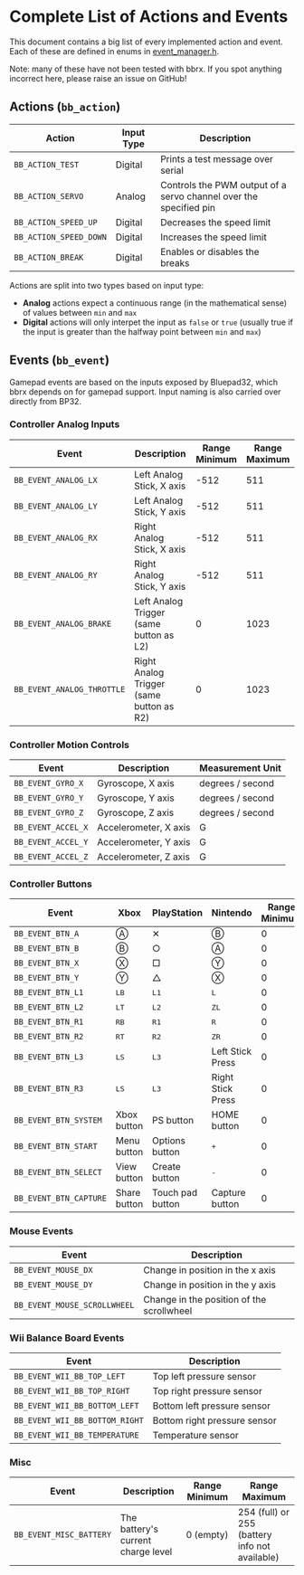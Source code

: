 # Complete List of Actions and Events
This document contains a big list of every implemented action and event.  Each of these are defined in enums in [event_manager.h](../bbrx/event_manager.h).

Note: many of these have not been tested with bbrx.  If you spot anything incorrect here, please raise an issue on GitHub!

## Actions (`bb_action`)

| Action                    | Input Type | Description                                                         |
|---------------------------|------------| --------------------------------------------------------------------|
| `BB_ACTION_TEST`          | Digital    | Prints a test message over serial                                   |
| `BB_ACTION_SERVO`         | Analog     | Controls the PWM output of a servo channel over the specified pin   |
| `BB_ACTION_SPEED_UP`      | Digital    | Decreases the speed limit                                           |
| `BB_ACTION_SPEED_DOWN`    | Digital    | Increases the speed limit                                           |
| `BB_ACTION_BREAK`         | Digital    | Enables or disables the breaks                                      |

Actions are split into two types based on input type:
- **Analog** actions expect a continuous range (in the mathematical sense) of values between `min` and `max`
- **Digital** actions will only interpet the input as `false` or `true` (usually true if the input is greater than the halfway point between `min` and `max`)

## Events (`bb_event`)
Gamepad events are based on the inputs exposed by Bluepad32, which bbrx depends on for gamepad support.  Input naming is also carried over directly from BP32.

### Controller Analog Inputs
| Event                           | Description                                       | Range Minimum | Range Maximum |
|---------------------------------|---------------------------------------------------|---------------|---------------|
| `BB_EVENT_ANALOG_LX`            | Left Analog Stick, X axis                         | -512          | 511           |
| `BB_EVENT_ANALOG_LY`            | Left Analog Stick, Y axis                         | -512          | 511           |
| `BB_EVENT_ANALOG_RX`            | Right Analog Stick, X axis                        | -512          | 511           |
| `BB_EVENT_ANALOG_RY`            | Right Analog Stick, Y axis                        | -512          | 511           |
| `BB_EVENT_ANALOG_BRAKE`         | Left Analog Trigger (same button as L2)           | 0             | 1023          |
| `BB_EVENT_ANALOG_THROTTLE`      | Right Analog Trigger (same button as R2)          | 0             | 1023          |

### Controller Motion Controls
| Event                           | Description                                       | Measurement Unit |
|---------------------------------|---------------------------------------------------|------------------|
| `BB_EVENT_GYRO_X`               | Gyroscope, X axis                                 | degrees / second |
| `BB_EVENT_GYRO_Y`               | Gyroscope, Y axis                                 | degrees / second |
| `BB_EVENT_GYRO_Z`               | Gyroscope, Z axis                                 | degrees / second |
| `BB_EVENT_ACCEL_X`              | Accelerometer, X axis                             | G                |
| `BB_EVENT_ACCEL_Y`              | Accelerometer, Y axis                             | G                |
| `BB_EVENT_ACCEL_Z`              | Accelerometer, Z axis                             | G                |

### Controller Buttons
| Event                           | Xbox          | PlayStation      | Nintendo          | Range Minimum | Range Maximum |
|---------------------------------|---------------|------------------|-------------------|---------------|---------------|
| `BB_EVENT_BTN_A`                | Ⓐ             | ✕               | Ⓑ                 | 0             | 1             |
| `BB_EVENT_BTN_B`                | Ⓑ             | ○               | Ⓐ                 | 0             | 1             |
| `BB_EVENT_BTN_X`                | Ⓧ             | □               | Ⓨ                 | 0             | 1             |    
| `BB_EVENT_BTN_Y`                | Ⓨ             | △              | Ⓧ                 | 0             | 1             |    
| `BB_EVENT_BTN_L1`               | <kbd>LB</kbd> | <kbd>L1</kbd>    | <kbd>L</kbd>      | 0             | 1             |
| `BB_EVENT_BTN_L2`               | <kbd>LT</kbd> | <kbd>L2</kbd>    | <kbd>ZL</kbd>     | 0             | 1             |
| `BB_EVENT_BTN_R1`               | <kbd>RB</kbd> | <kbd>R1</kbd>    | <kbd>R</kbd>      | 0             | 1             |
| `BB_EVENT_BTN_R2`               | <kbd>RT</kbd> | <kbd>R2</kbd>    | <kbd>ZR</kbd>     | 0             | 1             |
| `BB_EVENT_BTN_L3`               | <kbd>LS</kbd> | <kbd>L3</kbd>    | Left Stick Press  | 0             | 1             |
| `BB_EVENT_BTN_R3`               | <kbd>LS</kbd> | <kbd>L3</kbd>    | Right Stick Press | 0             | 1             |
| `BB_EVENT_BTN_SYSTEM`           | Xbox button   | PS button        | HOME button       | 0             | 1             |
| `BB_EVENT_BTN_START`            | Menu button   | Options button   | <kbd>+</kbd>      | 0             | 1             |
| `BB_EVENT_BTN_SELECT`           | View button   | Create button    | <kbd>-</kdb>      | 0             | 1             |
| `BB_EVENT_BTN_CAPTURE`          | Share button  | Touch pad button | Capture button    | 0             | 1             |

### Mouse Events
| Event                           | Description                                       |
|---------------------------------|---------------------------------------------------|
| `BB_EVENT_MOUSE_DX`             | Change in position in the x axis                  |
| `BB_EVENT_MOUSE_DY`             | Change in position in the y axis                  |
| `BB_EVENT_MOUSE_SCROLLWHEEL`    | Change in the position of the scrollwheel         |

### Wii Balance Board Events
| Event                           | Description                                       |
|---------------------------------|---------------------------------------------------|
| `BB_EVENT_WII_BB_TOP_LEFT`      | Top left pressure sensor                          |
| `BB_EVENT_WII_BB_TOP_RIGHT`     | Top right pressure sensor                         |
| `BB_EVENT_WII_BB_BOTTOM_LEFT`   | Bottom left pressure sensor                       |
| `BB_EVENT_WII_BB_BOTTOM_RIGHT`  | Bottom right pressure sensor                      |
| `BB_EVENT_WII_BB_TEMPERATURE`   | Temperature sensor                                |

### Misc
| Event                           | Description                                       | Range Minimum | Range Maximum                                  |
|---------------------------------|---------------------------------------------------|---------------|------------------------------------------------|
| `BB_EVENT_MISC_BATTERY`         | The battery's current charge level                | 0 (empty)     | 254 (full) or 255 (battery info not available) |
